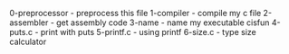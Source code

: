 0-preprocessor - preprocess this file
1-compiler - compile my c file
2-assembler - get assembly code 
3-name - name my executable cisfun
4-puts.c - print with puts
5-printf.c - using printf
6-size.c - type size calculator
